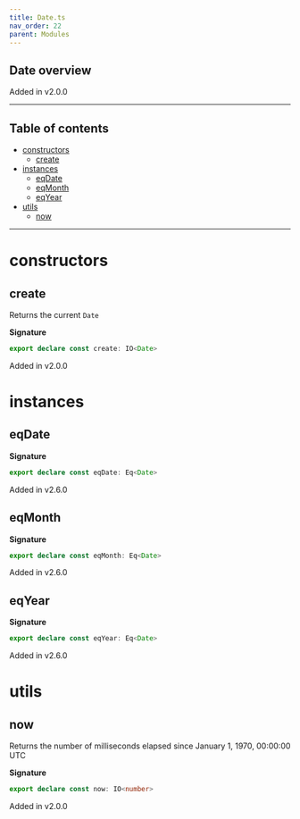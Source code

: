 ```yaml
---
title: Date.ts
nav_order: 22
parent: Modules
---
```


## Date overview

Added in v2.0.0

---

<h2 class="text-delta">Table of contents</h2>

- [constructors](#constructors)
  - [create](#create)
- [instances](#instances)
  - [eqDate](#eqdate)
  - [eqMonth](#eqmonth)
  - [eqYear](#eqyear)
- [utils](#utils)
  - [now](#now)

---

# constructors

## create

Returns the current `Date`

**Signature**

```ts
export declare const create: IO<Date>
```

Added in v2.0.0

# instances

## eqDate

**Signature**

```ts
export declare const eqDate: Eq<Date>
```

Added in v2.6.0

## eqMonth

**Signature**

```ts
export declare const eqMonth: Eq<Date>
```

Added in v2.6.0

## eqYear

**Signature**

```ts
export declare const eqYear: Eq<Date>
```

Added in v2.6.0

# utils

## now

Returns the number of milliseconds elapsed since January 1, 1970, 00:00:00 UTC

**Signature**

```ts
export declare const now: IO<number>
```

Added in v2.0.0
